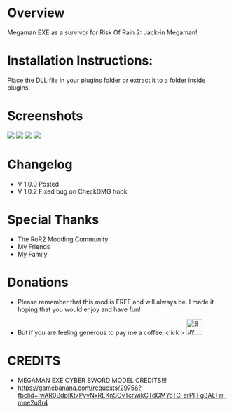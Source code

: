 # Overview
Megaman EXE as a survivor for Risk Of Rain 2: Jack-in Megaman!

# Installation Instructions:
Place the DLL file in your plugins folder or extract it to a folder inside plugins.

# Screenshots
![](https://i.imgur.com/lKsRPB8.png)
![](https://i.imgur.com/C6Xuiei.png)
![](https://i.imgur.com/ve5qV6S.png)
![](https://i.imgur.com/EfMejb1.png)

# Changelog
- V 1.0.0 Posted
- V 1.0.2 Fixed bug on CheckDMG hook

# Special Thanks
- The RoR2 Modding Community
- My Friends
- My Family

# Donations
- Please remember that this mod is FREE and will always be. I made it hoping that you would enjoy and have fun!

- But if you are feeling generous to pay me a coffee, click >  <a href='https://ko-fi.com/M4M1LVGAO' target='_blank'><img height='36' style='border:0px;height:36px;' src='https://storage.ko-fi.com/cdn/kofi1.png?v=3' border='0' alt='Buy Me a Coffee at ko-fi.com' /></a>


# CREDITS
- MEGAMAN EXE CYBER SWORD MODEL CREDITS!!!
- https://gamebanana.com/requests/29756?fbclid=IwAR0BdplKt7PvvNxREKnSCvTcrwikCTdCMYcTC_erPFFg3AEFrr_mne2u8r4
